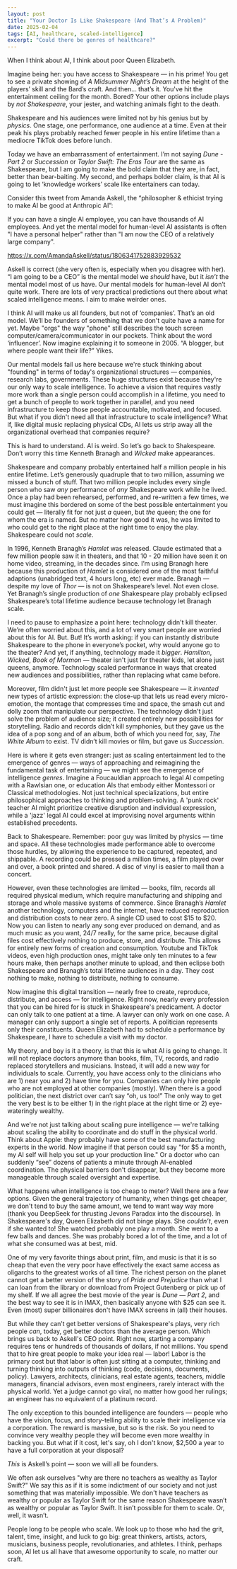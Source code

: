 ```yaml
---
layout: post
title: "Your Doctor Is Like Shakespeare (And That’s A Problem)"
date: 2025-02-04
tags: [AI, healthcare, scaled-intelligence]
excerpt: "Could there be genres of healthcare?"
---
```


When I think about AI, I think about poor Queen Elizabeth.

Imagine being her: you have access to Shakespeare — in his prime! You get to see a private showing of *A Midsummer Night’s Dream* at the height of the players’ skill and the Bard’s craft. And then... that’s it. You've hit the entertainment ceiling for the month. Bored? Your other options include plays by *not Shakespeare*, your jester, and watching animals fight to the death.

Shakespeare and his audiences were limited not by his genius but by *physics*. One stage, one performance, one audience at a time. Even at their peak his plays probably reached fewer people in his entire lifetime than a mediocre TikTok does before lunch. 

Today we have an embarrassment of entertainment. I’m not saying *Dune - Part 2* or *Succession* or *Taylor Swift: The Eras Tour* are the same as Shakespeare, but I am going to make the bold claim that they are, in fact, better than bear-baiting. My second, and perhaps bolder claim, is that AI is going to let ‘knowledge workers’ scale like entertainers can today.

Consider this tweet from Amanda Askell, the “philosopher & ethicist trying to make AI be good at Anthropic AI”:

If you can have a single AI employee, you can have thousands of AI employees. And yet the mental model for human-level AI assistants is often "I have a personal helper" rather than "I am now the CEO of a relatively large company".

https://x.com/AmandaAskell/status/1806341752883929532

Askell is correct (she very often is, especially when you disagree with her). “I am going to be a CEO” is the mental model we *should* have, but it *isn’t* the mental model most of us have. Our mental models for human-level AI don’t quite work. There are lots of very practical predictions out there about what scaled intelligence means. I aim to make weirder ones.

I think AI will make us all founders, but not of ‘companies’. That’s an old model. We’ll be founders of something that we don't quite have a name for yet. Maybe "orgs" the way "phone" still describes the touch screen computer/camera/communicator in our pockets. Think about the word ‘influencer’. Now imagine explaining it to someone in 2005. “A blogger, but where people want their life?” Yikes.

Our mental models fail us here because we're stuck thinking about "founding" in terms of today's organizational structures — companies, research labs, governments. These huge structures exist because they're our only way to scale intelligence. To achieve a vision that requires vastly more work than a single person could accomplish in a lifetime, you need to get a bunch of people to work together in parallel, and you need infrastructure to keep those people accountable, motivated, and focused. But what if you didn't need all that infrastructure to scale intelligence? What if, like digital music replacing physical CDs, AI lets us strip away all the organizational overhead that companies require? 

This is hard to understand. AI is weird. So let’s go back to Shakespeare. Don’t worry this time Kenneth Branagh and *Wicked* make appearances.

Shakespeare and company probably entertained half a million people in his entire lifetime. Let’s generously quadruple that to two million, assuming we missed a bunch of stuff. That two million people includes every single person who saw *any* performance of *any* Shakespeare work while he lived. Once a play had been rehearsed, performed, and re-written a few times, we must imagine this bordered on some of the best possible entertainment you could get — literally fit for not just *a* queen, but *the* queen; the one for whom the era is named. But no matter how good it was, he was limited to who could get to the right place at the right time to enjoy the play. Shakespeare could not *scale*.

In 1996, Kenneth Branagh’s *Hamlet* was released. Claude estimated that a few million people saw it in theaters, and that 10 - 20 million have seen it on home video, streaming, in the decades since. I’m using Branagh here because this production of *Hamlet* is considered one of the most faithful adaptions (unabridged text, 4 hours long, etc) ever made. Branagh — despite my love of *Thor* — is not on Shakespeare’s level. Not even close. Yet Branagh’s single production of *one* Shakespeare play probably eclipsed Shakespeare’s total lifetime audience because technology let Branagh scale.

I need to pause to emphasize a point here: technology didn't kill theater. We’re often worried about this, and a lot of very smart people are worried about this for AI. But. But! It’s worth asking: if you can instantly distribute Shakespeare to the phone in everyone’s pocket, why would anyone go to the theater? And yet, if anything, technology made it *bigger*. *Hamilton*, *Wicked*, *Book of Mormon* — theater isn't just for theater kids, let alone just queens, anymore. Technology scaled performance in ways that created new audiences and possibilities, rather than replacing what came before.

Moreover, film didn't just let more people see Shakespeare — it *invented* new types of artistic expression: the close-up that lets us read every micro-emotion, the montage that compresses time and space, the smash cut and dolly zoom that manipulate our perspective. The technology didn't just solve the problem of audience size; it created entirely new possibilities for storytelling. Radio and records didn’t kill symphonies, but they gave us the idea of a pop song and of an album, both of which you need for, say, *The White Album* to exist. TV didn’t kill movies or film, but gave us *Succession*.

Here is where it gets even stranger: just as scaling entertainment led to the emergence of genres — ways of approaching and reimagining the fundamental task of entertaining — we might see the emergence of intelligence *genres*. Imagine a Foucauldian approach to legal AI competing with a Rawlsian one, or education AIs that embody either Montessori or Classical methodologies. Not just technical specializations, but entire philosophical approaches to thinking and problem-solving. A 'punk rock' teacher AI might prioritize creative disruption and individual expression, while a 'jazz' legal AI could excel at improvising novel arguments within established precedents.

Back to Shakespeare. Remember: poor guy was limited by physics — time and space. All these technologies made performance able to overcome those hurdles, by allowing the experience to be captured, repeated, and shippable. A recording could be pressed a million times, a film played over and over, a book printed and shared. A disc of vinyl is easier to mail than a concert.

However, even these technologies are limited — books, film, records all required physical medium, which require manufacturing and shipping and storage and whole massive systems of commerce. Since Branagh’s *Hamlet* another technology, computers and the internet, have reduced reproduction and distribution costs to near zero. A single CD used to cost $15 to $20. Now you can listen to nearly any song ever produced on demand, and as much music as you want, 24/7 really, for the same price, because digital files cost effectively nothing to produce, store, and distribute. This allows for entirely new forms of creation and consumption. Youtube and TikTok videos, even high production ones, might take only ten minutes to a few hours make, then perhaps another minute to upload, and then eclipse both Shakespeare and Branagh’s total lifetime audiences in a day. They cost nothing to make, nothing to distribute, nothing to consume.

Now imagine this digital transition — nearly free to create, reproduce, distribute, and access — for intelligence. Right now, nearly every profession that you can be hired for is stuck in Shakespeare's predicament. A doctor can only talk to one patient at a time. A lawyer can only work on one case. A manager can only support a single set of reports. A politician represents only their constituents. Queen Elizabeth had to schedule a performance by Shakespeare, I have to schedule a visit with my doctor.

My theory, and boy is it a theory, is that this is what AI is going to change. It will not replace doctors anymore than books, film, TV, records, and radio replaced storytellers and musicians. Instead, it will add a new way for individuals to scale. Currently, you have access only to the clinicians who are 1) near you and 2) have time for you. Companies can only hire people who are not employed at other companies (mostly). When there is a good politician, the next district over can’t say “oh, us too!” The only way to get the very best is to be either 1) in the right place at the right time or 2) eye-wateringly wealthy.

And we're not just talking about scaling pure intelligence — we're talking about scaling the ability to coordinate and do stuff in the physical world. Think about Apple: they probably have some of the best manufacturing experts in the world. Now imagine if that person could say "for $5 a month, my AI self will help you set up your production line." Or a doctor who can suddenly “see” dozens of patients a minute through AI-enabled coordination. The physical barriers don't disappear, but they become more manageable through scaled oversight and expertise.

What happens when intelligence is too cheap to meter? Well there are a few options. Given the general trajectory of humanity, when things get cheaper, we don't tend to buy the same amount, we tend to want way way more (thank you DeepSeek for thrusting Jevons Paradox into the discourse). In Shakespeare's day, Queen Elizabeth did not binge plays. She *couldn’t*, even if she wanted to! She watched probably one play a month. She went to a few balls and dances. She was probably bored a lot of the time, and a lot of what she consumed was at best, mid.

One of my very favorite things about print, film, and music is that it is so cheap that even the very poor have effectively the exact same access as oligarchs to the greatest works of all time. The richest person on the planet cannot get a better version of the story of *Pride and Prejudice* than what I can loan from the library or download from Project Gutenberg or pick up of my shelf. If we all agree the best movie of the year is *Dune — Part 2*, and the best way to see it is in IMAX, then basically anyone with $25 can see it. Even (most) super billionaires don't have IMAX screens in (all) their houses.

But while they can’t get better versions of Shakespeare's plays, very rich people *can*, today, get better doctors than the average person. Which brings us back to Askell's CEO point. Right now, starting a company requires tens or hundreds of thousands of dollars, if not millions. You spend that to hire great people to make your idea real — labor! Labor is the primary cost but that labor is often just sitting at a computer, thinking and turning thinking into outputs of thinking (code, decisions, documents, policy). Lawyers, architects, clinicians, real estate agents, teachers, middle managers, financial advisors, even most engineers, rarely interact with the physical world. Yet a judge cannot go viral, no matter how good her rulings; an engineer has no equivalent of a platinum record.

The only exception to this bounded intelligence are founders — people who have the vision, focus, and story-telling ability to scale their intelligence via a corporation. The reward is massive, but so is the risk. So you need to convince very wealthy people they will become even more wealthy in backing you. But what if it cost, let's say, oh I don't know, $2,500 a year to have a full corporation at your disposal? 

*This* is Askell’s point — soon we will all be founders.

We often ask ourselves "why are there no teachers as wealthy as Taylor Swift?" We say this as if it is some indictment of our society and not just something that was materially impossible. We don't have teachers as wealthy or popular as Taylor Swift for the same reason Shakespeare wasn’t as wealthy or popular as Taylor Swift. It isn’t possible for them to scale. Or, well, it wasn’t.

People long to be people who scale. We look up to those who had the grit, talent, time, insight, and luck to go big: great thinkers, artists, actors, musicians, business people, revolutionaries, and athletes. I think, perhaps soon, AI let us all have that awesome opportunity to scale, no matter our craft.